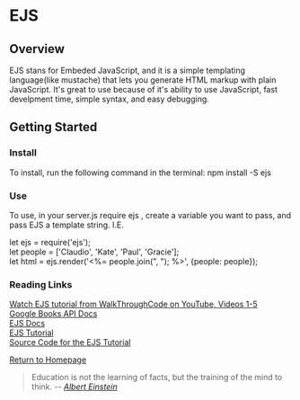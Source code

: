 # EJS
 
  
## Overview
EJS stans for Embeded JavaScript, and it is a simple templating language(like mustache) that lets you generate HTML markup with plain JavaScript. It's great to use because of it's ability to use JavaScript, fast develpment time, simple syntax, and easy debugging.

## Getting Started

### Install
To install, run the following command in the terminal: npm install -S ejs

### Use
To use, in your server.js require ejs , create a variable you want to pass, and pass EJS a template string. I.E.

let ejs = require('ejs');<br>
let people = ['Claudio', 'Kate', 'Paul', 'Gracie'];<br>
let html = ejs.render('<%= people.join(", "); %>', {people: people});<br>





### Reading Links
[Watch EJS tutorial from WalkThroughCode on YouTube, Videos 1-5](https://www.youtube.com/playlist?list=PL7sCSgsRZ-slYARh3YJIqPGZqtGVqZRGt)<br>
[Google Books API Docs](https://developers.google.com/books/docs/v1/using#WorkingVolumes)<br>
[EJS Docs](https://ejs.co/)<br>
[EJS Tutorial](https://scotch.io/tutorials/use-ejs-to-template-your-node-application)<br>
[Source Code for the EJS Tutorial](https://github.com/scotch-io/node-ejs)<br>




[Return to Homepage](https://claudiobailon.github.io/reading-notes/301.html)


 
>Education is not the learning of facts,
>but the training of the mind to think.
> -- <cite>[Albert Einstein][1]</cite>

[1]:https://www.goodreads.com/quotes/6137386-education-is-not-the-learning-of-facts-but-the-training 